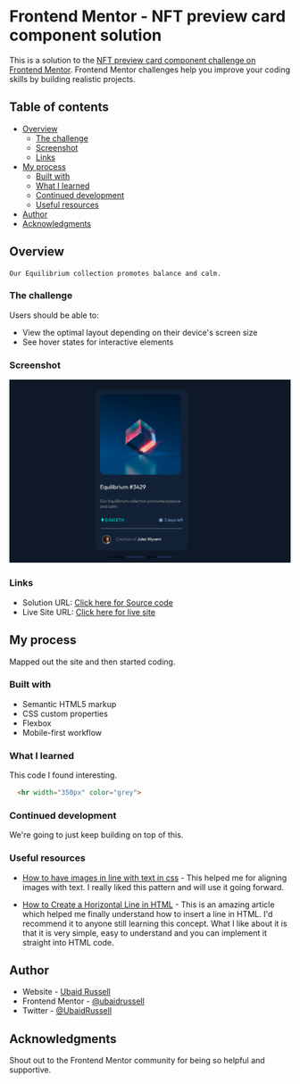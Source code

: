 # Frontend Mentor - NFT preview card component solution

This is a solution to the [NFT preview card component challenge on Frontend Mentor](https://www.frontendmentor.io/challenges/nft-preview-card-component-SbdUL_w0U). Frontend Mentor challenges help you improve your coding skills by building realistic projects. 

## Table of contents

- [Overview](#overview)
  - [The challenge](#the-challenge)
  - [Screenshot](#screenshot)
  - [Links](#links)
- [My process](#my-process)
  - [Built with](#built-with)
  - [What I learned](#what-i-learned)
  - [Continued development](#continued-development)
  - [Useful resources](#useful-resources)
- [Author](#author)
- [Acknowledgments](#acknowledgments)

## Overview
    Our Equilibrium collection promotes balance and calm.

### The challenge

Users should be able to:

- View the optimal layout depending on their device's screen size
- See hover states for interactive elements

### Screenshot

![](images/screenshot.png)

### Links

- Solution URL: [Click here for Source code](https://github.com/UbaidRussell/NFT-preview-card-component)
- Live Site URL: [Click here for live site](https://ubaidrussell.com/NFT-preview-card-component/)

## My process
Mapped out the site and then started coding.

### Built with

- Semantic HTML5 markup
- CSS custom properties
- Flexbox
- Mobile-first workflow

### What I learned

This code I found interesting. 
```html
  <hr width="350px" color="grey">
```

### Continued development
We're going to just keep building on top of this.

### Useful resources

- [How to have images in line with text in css](https://stackoverflow.com/questions/20402261/how-to-have-images-in-line-with-text-in-css) - This helped me for aligning images with text. I really liked this pattern and will use it going forward.

- [How to Create a Horizontal Line in HTML](https://www.wikihow.com/Insert-a-Line-in-HTML) - This is an amazing article which helped me finally understand how to insert a line in HTML. I'd recommend it to anyone still learning this concept. What I like about it is that it is very simple, easy to understand and you can implement it straight into HTML code.

## Author

- Website - [Ubaid Russell](https://ubaidrussell.com/)
- Frontend Mentor - [@ubaidrussell](https://www.frontendmentor.io/profile/ubaidrussell)
- Twitter - [@UbaidRussell](https://www.twitter.com/ubaidrussell)


## Acknowledgments
Shout out to the Frontend Mentor community for being so helpful and supportive.
